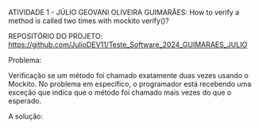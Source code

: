 ATIVIDADE 1 - JÚLIO GEOVANI OLIVEIRA GUIMARÃES: How to verify a method is called two times with mockito verify()?

REPOSITÓRIO DO PROJETO: https://github.com/JulioDEV11/Teste_Software_2024_GUIMARAES_JULIO

Problema:

Verificação se um método foi chamado exatamente duas vezes usando o Mockito. No problema em específico, o programador 
está recebendo uma exceção que indica que o método foi chamado mais vezes do que o esperado. 

A solução:

